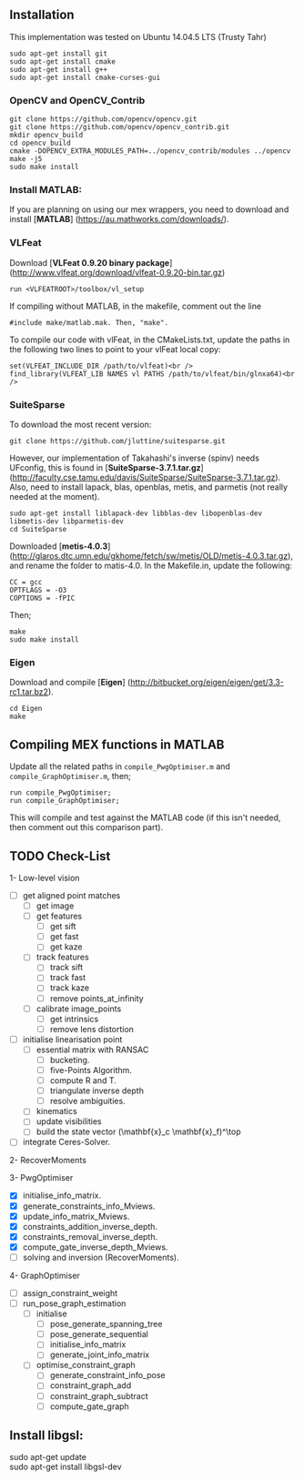 ## Installation

This implementation was tested on Ubuntu 14.04.5 LTS (Trusty Tahr)
```
sudo apt-get install git
sudo apt-get install cmake
sudo apt-get install g++
sudo apt-get install cmake-curses-gui
```

### OpenCV and OpenCV_Contrib
```
git clone https://github.com/opencv/opencv.git
git clone https://github.com/opencv/opencv_contrib.git
mkdir opencv_build
cd opencv_build
cmake -DOPENCV_EXTRA_MODULES_PATH=../opencv_contrib/modules ../opencv
make -j5
sudo make install
```

### Install MATLAB:
If you are planning on using our mex wrappers, you need to download and install [**MATLAB**] (https://au.mathworks.com/downloads/).

### VLFeat
Download [**VLFeat 0.9.20 binary package**] (http://www.vlfeat.org/download/vlfeat-0.9.20-bin.tar.gz)
```
run <VLFEATROOT>/toolbox/vl_setup
```
If compiling without MATLAB, in the makefile, comment out the line
```
#include make/matlab.mak. Then, "make".
```
To compile our code with vlFeat, in the CMakeLists.txt, update the paths in the following two lines to point to your vlFeat local copy:
```
set(VLFEAT_INCLUDE_DIR /path/to/vlfeat)<br />
find_library(VLFEAT_LIB NAMES vl PATHS /path/to/vlfeat/bin/glnxa64)<br />
```
### SuiteSparse
To download the most recent version:
```
git clone https://github.com/jluttine/suitesparse.git
```
However, our implementation of Takahashi's inverse (spinv) needs UFconfig, this is found in [**SuiteSparse-3.7.1.tar.gz**] (http://faculty.cse.tamu.edu/davis/SuiteSparse/SuiteSparse-3.7.1.tar.gz). Also, need to install lapack, blas, openblas, metis, and parmetis (not really needed at the moment).
```
sudo apt-get install liblapack-dev libblas-dev libopenblas-dev libmetis-dev libparmetis-dev
cd SuiteSparse
```
Downloaded [**metis-4.0.3**] (http://glaros.dtc.umn.edu/gkhome/fetch/sw/metis/OLD/metis-4.0.3.tar.gz), and rename the folder to matis-4.0. In the Makefile.in, update the following:
```
CC = gcc
OPTFLAGS = -O3 
COPTIONS = -fPIC
```
Then;
```
make
sudo make install
```
### Eigen
Download and compile [**Eigen**] (http://bitbucket.org/eigen/eigen/get/3.3-rc1.tar.bz2).
```
cd Eigen
make
```

## Compiling MEX functions in MATLAB
Update all the related paths in `compile_PwgOptimiser.m` and `compile_GraphOptimiser.m`, then;
```
run compile_PwgOptimiser;
run compile_GraphOptimiser;
```
This will compile and test against the MATLAB code (if this isn't needed, then comment out this comparison part).

## TODO Check-List
1-  Low-level vision
- [ ] get aligned point matches
    - [ ] get image
    - [ ] get features
        - [ ] get sift
        - [ ] get fast
        - [ ] get kaze
    - [ ] track features
        - [ ] track sift
        - [ ] track fast
        - [ ] track kaze
        - [ ] remove points_at_infinity
    - [ ] calibrate image_points
        - [ ] get intrinsics
        - [ ] remove lens distortion
- [ ] initialise linearisation point
    - [ ] essential matrix with RANSAC
        - [ ] bucketing.
        - [ ] five-Points Algorithm.
        - [ ] compute R and T.
        - [ ] triangulate inverse depth
        - [ ] resolve ambiguities.
    - [ ] kinematics
    - [ ] update visibilities
    - [ ] build the state vector (\mathbf{x}_c \mathbf{x}_f)^\top
- [ ] integrate Ceres-Solver.

2- RecoverMoments

3- PwgOptimiser
- [x] initialise_info_matrix.
- [x] generate_constraints_info_Mviews.
- [x] update_info_matrix_Mviews.
- [x] constraints_addition_inverse_depth.
- [x] constraints_removal_inverse_depth.
- [x] compute_gate_inverse_depth_Mviews.
- [ ] solving and inversion (RecoverMoments).
    
4- GraphOptimiser
- [ ] assign_constraint_weight
- [ ] run_pose_graph_estimation
    - [ ] initialise
        - [ ] pose_generate_spanning_tree
        - [ ] pose_generate_sequential
        - [ ] initialise_info_matrix
        - [ ] generate_joint_info_matrix
    - [ ] optimise_constraint_graph
        - [ ] generate_constraint_info_pose
        - [ ] constraint_graph_add
        - [ ] constraint_graph_subtract
        - [ ] compute_gate_graph

Install libgsl: 
--------------
sudo apt-get update<br />
sudo apt-get install libgsl-dev<br />
